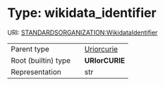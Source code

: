 
# Type: wikidata_identifier




URI: [STANDARDSORGANIZATION:WikidataIdentifier](https://w3id.org/bridge2ai/standards-organization-schema/WikidataIdentifier)

|  |  |  |
| --- | --- | --- |
| Parent type | | [Uriorcurie](types/Uriorcurie.md) |
| Root (builtin) type | | **URIorCURIE** |
| Representation | | str |
